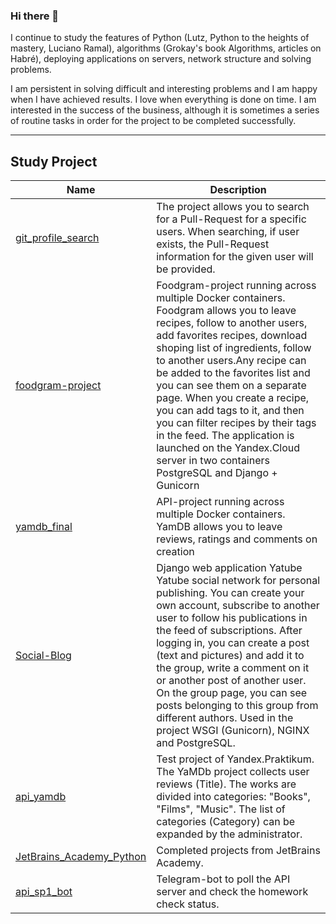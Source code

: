 ### Hi there 👋
I continue to study the features of Python (Lutz, Python to the heights of mastery, Luciano Ramal), algorithms (Grokay's book Algorithms, articles on Habré), deploying applications on servers, network structure and solving problems.

I am persistent in solving difficult and interesting problems and I am happy when I have achieved results. I love when everything is done on time. I am interested in the success of the business, although it is sometimes a series of routine tasks in order for the project to be completed successfully.
<!--
**fattybobcat/fattybobcat** is a ✨ _special_ ✨ repository because its `README.md` (this file) appears on your GitHub profile.

Here are some ideas to get you started:

- 🔭 I’m currently working on ...
- 🌱 I’m currently learning ...
- 👯 I’m looking to collaborate on ...
- 🤔 I’m looking for help with ...
- 💬 Ask me about ...
- 📫 How to reach me: ...
- 😄 Pronouns: ...
- ⚡ Fun fact: ...
-->
--------------------
## Study Project

Name | Description 
--- | --- 
[git_profile_search](https://github.com/fattybobcat/git_profile_search)| The project allows you to search for a Pull-Request for a specific users. When searching, if user exists, the Pull-Request information for the given user will be provided. 
[foodgram-project](https://github.com/fattybobcat/foodgram-project)| Foodgram-project running across multiple Docker containers. Foodgram allows you to leave recipes, follow to another users, add favorites recipes, download shoping list of ingredients, follow to another users.Any recipe can be added to the favorites list and you can see them on a separate page. When you create a recipe, you can add tags to it, and then you can filter recipes by their tags in the feed. The application is launched on the Yandex.Cloud server in two containers PostgreSQL and Django + Gunicorn 
[yamdb_final](https://github.com/fattybobcat/yamdb_final)|API-project running across multiple Docker containers. YamDB allows you to leave reviews, ratings and comments on creation
[Social-Blog](https://github.com/fattybobcat/Social-Blog)|Django web application Yatube Yatube social network for personal publishing. You can create your own account, subscribe to another user to follow his publications in the feed of subscriptions. After logging in, you can create a post (text and pictures) and add it to the group, write a comment on it or another post of another user. On the group page, you can see posts belonging to this group from different authors. Used in the project WSGI (Gunicorn), NGINX and PostgreSQL. 
[api_yamdb](https://github.com/fattybobcat/api_yamdb)| Test project of Yandex.Praktikum. The YaMDb project collects user reviews (Title). The works are divided into categories: "Books", "Films", "Music". The list of categories (Category) can be expanded by the administrator.
[JetBrains_Academy_Python](https://github.com/fattybobcat/JetBrains_Academy_Python)| Completed projects from JetBrains Academy.
[api_sp1_bot](https://github.com/fattybobcat/api_sp1_bot)|Telegram-bot to poll the API server and check the homework check status. 
